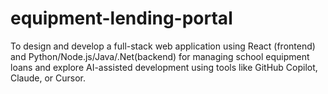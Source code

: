 # equipment-lending-portal
To design and develop a full-stack web application using React (frontend) and Python/Node.js/Java/.Net(backend) for managing school equipment loans and explore AI-assisted development using tools like GitHub Copilot, Claude, or Cursor.
